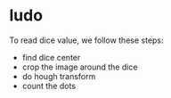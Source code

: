 # ludo  
To read dice value, we follow these steps:  
- find dice center  
- crop the image around the dice  
- do hough transform  
- count the dots  
